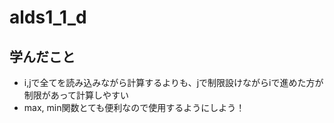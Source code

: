 # alds1_1_d

## 学んだこと

- i,jで全てを読み込みながら計算するよりも、jで制限設けながらiで進めた方が制限があって計算しやすい
- max, min関数とても便利なので使用するようにしよう！